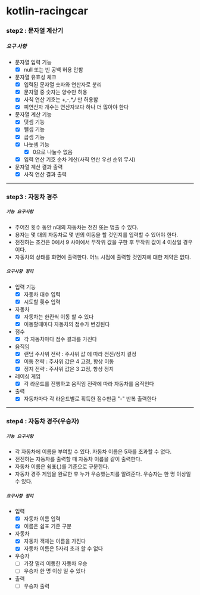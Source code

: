 # kotlin-racingcar

###  step2 : 문자열 계산기

##### 요구 사항
* 문자열 입력 기능
  - [x] null 또는 빈 공백 허용 안함
  
* 문자열 유효성 체크
  - [x] 입력된 문자열 숫자와 연산자로 분리
  - [x] 문자열 중 숫자는 양수만 허용
  - [x] 사칙 연산 기호는 +,-,*,/ 만 허용함
  - [x] 피연산자 개수는 연산자보다 하나 더 많아야 한다 
  
* 문자열 계산 기능 
  - [x] 덧셈 기능
  - [x] 뺄셈 기능
  - [x] 곱셈 기능 
  - [x] 나눗셈 기능
    - [x] 0으로 나눌수 없음
  - [x] 입력 연산 기호 순차 계산(사칙 연산 우선 순위 무시)

* 문자열 계산 결과 출력
  - [x] 사칙 연산 결과 출력

---
### step3 : 자동차 경주

##### `기능 요구사항`
  - 주어진 횟수 동안 n대의 자동차는 전진 또는 멈출 수 있다.
  - 용자는 몇 대의 자동차로 몇 번의 이동을 할 것인지를 입력할 수 있어야 한다.
  - 전진하는 조건은 0에서 9 사이에서 무작위 값을 구한 후 무작위 값이 4 이상일 경우이다.
  - 자동차의 상태를 화면에 출력한다. 어느 시점에 출력할 것인지에 대한 제약은 없다.

##### `요구사항 정리` 
* 입력 기능
  - [X] 자동차 대수 입력
  - [X] 시도할 횟수 입력

* 자동차
  - [X] 자동차는 한칸씩 이동 할 수 있다 
  - [X] 이동할때마다 자동차의 점수가 변경된다

* 점수
  - [X] 각 자동차마다 점수 결과를 가진다

* 윰직임 
  - [X] 랜덤 주사위 전략 : 주사위 값 에 따라 전진/정지 결정 
  - [X] 이동 전략 : 주사위 값은 4 고정, 항상 이동
  - [X] 정지 전략 : 주사위 값은 3 고정, 항상 정지

* 레이싱 게임
  - [X] 각 라운드를 진행하고 움직임 전략에 따라 자동차를 움직인다

* 출력
  - [X] 자동차마다 각 라운드별로 획득한 점수만큼 "-" 반복 출력한다

---
### step4 : 자동차 경주(우승자)

##### `기능 요구사항`
- 각 자동차에 이름을 부여할 수 있다. 자동차 이름은 5자를 초과할 수 없다.
- 전진하는 자동차를 출력할 때 자동차 이름을 같이 출력한다.
- 자동차 이름은 쉼표(,)를 기준으로 구분한다.
- 자동차 경주 게임을 완료한 후 누가 우승했는지를 알려준다. 우승자는 한 명 이상일 수 있다.

##### `요구사항 정리`

- 입력
  - [x] 자동차 이름 입력
  - [x] 이름은 쉼표 기준 구분

- 자동차
  - [x] 자동차 객체는 이름을 가진다
  - [x] 자동차 이름은 5자리 초과 할 수 없다

- 우승자
  - [ ] 가장 멀리 이동한 자동차 우승
  - [ ] 우승자 한 명 이상 일 수 있다

- 출력
  - [ ] 우승자 출력
